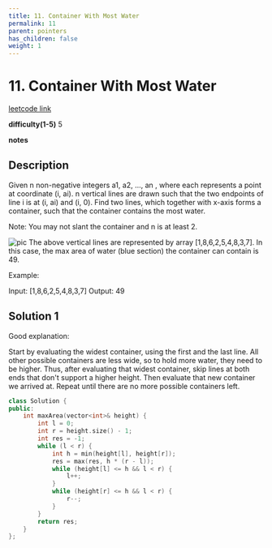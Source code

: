 ```yaml
---
title: 11. Container With Most Water
permalink: 11
parent: pointers
has_children: false
weight: 1
---
```

# 11. Container With Most Water
[leetcode link](https://leetcode.com/problems/container-with-most-water/)

**difficulty(1-5)** 
5

**notes**   


## Description
Given n non-negative integers a1, a2, ..., an , where each represents a point at coordinate (i, ai). n vertical lines are drawn such that the two endpoints of line i is at (i, ai) and (i, 0). Find two lines, which together with x-axis forms a container, such that the container contains the most water.

Note: You may not slant the container and n is at least 2.

![pic](https://s3-lc-upload.s3.amazonaws.com/uploads/2018/07/17/question_11.jpg)
The above vertical lines are represented by array [1,8,6,2,5,4,8,3,7]. In this case, the max area of water (blue section) the container can contain is 49.


Example:

Input: [1,8,6,2,5,4,8,3,7]
Output: 49

## Solution 1
Good explanation:

Start by evaluating the widest container, using the first and the last line. All other possible containers are less wide, so to hold more water, they need to be higher. Thus, after evaluating that widest container, skip lines at both ends that don't support a higher height. Then evaluate that new container we arrived at. Repeat until there are no more possible containers left.


```c++
class Solution {
public:
    int maxArea(vector<int>& height) {
        int l = 0;
        int r = height.size() - 1;
        int res = -1;
        while (l < r) {
            int h = min(height[l], height[r]);
            res = max(res, h * (r - l));
            while (height[l] <= h && l < r) {
                l++;
            }
            while (height[r] <= h && l < r) {
                r--;
            }
        }
        return res;
    }
};
```
<!-- 
Default label
{: .label }

Blue label
{: .label .label-blue }

Stable
{: .label .label-green }

New release
{: .label .label-purple }

Coming soon
{: .label .label-yellow }

Deprecated
{: .label .label-red } -->
